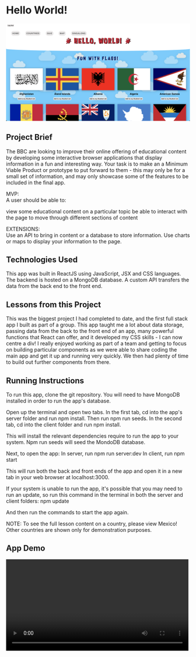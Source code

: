 # Hello World!

<p align="center">
<img src="client/src/images/flag_page_top.png" width="700">
</p>

## Project Brief
The BBC are looking to improve their online offering of educational content by developing some interactive browser applications that display information in a fun and interesting way. Your task is to make an a Minimum Viable Product or prototype to put forward to them - this may only be for a small set of information, and may only showcase some of the features to be included in the final app.

MVP: <br/>
A user should be able to:

view some educational content on a particular topic
be able to interact with the page to move through different sections of content

EXTENSIONS: <br/>
Use an API to bring in content or a database to store information.
Use charts or maps to display your information to the page.

## Technologies Used

This app was built in ReactJS using JavaScript, JSX and CSS languages. The backend is hosted on a MongoDB database. A custom API transfers the data from the back end to the front end.

## Lessons from this Project

This was the biggest project I had completed to date, and the first full stack app I built as part of a group. 
This app taught me a lot about data storage, passing data from the back to the front end of an app, many powerful functions that React can offer, and it developed my CSS skills - I can now centre a div!
I really enjoyed working as part of a team and getting to focus on building particular components as we were able to share coding the main app and get it up and running very quickly. We then had plenty of time to build out further components from there.

## Running Instructions

To run this app, clone the git repository. You will need to have MongoDB installed in order to run the app's database.

Open up the terminal and open two tabs.
In the first tab, cd into the app's server folder and run npm install. Then run npm run seeds.
In the second tab, cd into the client folder and run npm install.

This will install the relevant dependencies require to run the app to your system. Npm run seeds will seed the MondoDB database.

Next, to open the app:
In server, run npm run server:dev
In client, run npm start

This will run both the back and front ends of the app and open it in a new tab in your web browser at localhost:3000.

If your system is unable to run the app, it's possible that you may need to run an update, so run this command in the terminal in both the server and client folders: npm update

And then run the commands to start the app again.

NOTE: To see the full lesson content on a country, please view Mexico! Other countries are shown only for demonstration purposes.

## App Demo
<video src="https://user-images.githubusercontent.com/103276344/188517900-4ddcdcf8-1871-41e5-ac81-1f2c448174b9.mp4" width="500px"></video>
